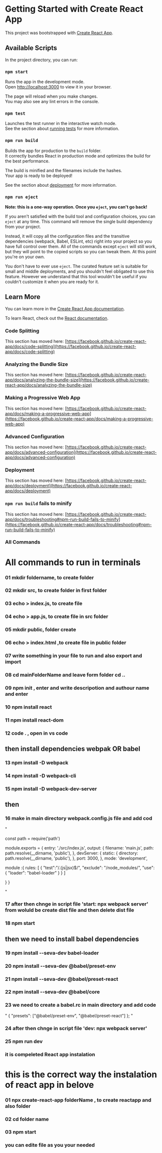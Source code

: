 # Getting Started with Create React App

This project was bootstrapped with [Create React App](https://github.com/facebook/create-react-app).

## Available Scripts

In the project directory, you can run:

### `npm start`

Runs the app in the development mode.\
Open [http://localhost:3000](http://localhost:3000) to view it in your browser.

The page will reload when you make changes.\
You may also see any lint errors in the console.

### `npm test`

Launches the test runner in the interactive watch mode.\
See the section about [running tests](https://facebook.github.io/create-react-app/docs/running-tests) for more information.

### `npm run build`

Builds the app for production to the `build` folder.\
It correctly bundles React in production mode and optimizes the build for the best performance.

The build is minified and the filenames include the hashes.\
Your app is ready to be deployed!

See the section about [deployment](https://facebook.github.io/create-react-app/docs/deployment) for more information.

### `npm run eject`

**Note: this is a one-way operation. Once you `eject`, you can't go back!**

If you aren't satisfied with the build tool and configuration choices, you can `eject` at any time. This command will remove the single build dependency from your project.

Instead, it will copy all the configuration files and the transitive dependencies (webpack, Babel, ESLint, etc) right into your project so you have full control over them. All of the commands except `eject` will still work, but they will point to the copied scripts so you can tweak them. At this point you're on your own.

You don't have to ever use `eject`. The curated feature set is suitable for small and middle deployments, and you shouldn't feel obligated to use this feature. However we understand that this tool wouldn't be useful if you couldn't customize it when you are ready for it.

## Learn More

You can learn more in the [Create React App documentation](https://facebook.github.io/create-react-app/docs/getting-started).

To learn React, check out the [React documentation](https://reactjs.org/).

### Code Splitting

This section has moved here: [https://facebook.github.io/create-react-app/docs/code-splitting](https://facebook.github.io/create-react-app/docs/code-splitting)

### Analyzing the Bundle Size

This section has moved here: [https://facebook.github.io/create-react-app/docs/analyzing-the-bundle-size](https://facebook.github.io/create-react-app/docs/analyzing-the-bundle-size)

### Making a Progressive Web App

This section has moved here: [https://facebook.github.io/create-react-app/docs/making-a-progressive-web-app](https://facebook.github.io/create-react-app/docs/making-a-progressive-web-app)

### Advanced Configuration

This section has moved here: [https://facebook.github.io/create-react-app/docs/advanced-configuration](https://facebook.github.io/create-react-app/docs/advanced-configuration)

### Deployment

This section has moved here: [https://facebook.github.io/create-react-app/docs/deployment](https://facebook.github.io/create-react-app/docs/deployment)

### `npm run build` fails to minify

This section has moved here: [https://facebook.github.io/create-react-app/docs/troubleshooting#npm-run-build-fails-to-minify](https://facebook.github.io/create-react-app/docs/troubleshooting#npm-run-build-fails-to-minify)


### All Commands
# All commands to run in terminals
### 01 mkdir foldername, to create folder
### 02 mkdir src, to create folder in first folder
### 03 echo > index.js, to create file
### 04 echo > app.js, to create file in src folder
### 05 mkdir public, folder create
### 06 echo > index.html ,to create file in public folder
### 07 write something in your file to run and also export and import
### 08 cd mainFolderName and leave form folder cd ..
### 09 npm init , enter and write descripotion and authour name and enter
### 10 npm install react
### 11 npm install react-dom
### 12 code . , open in vs code

## then install dependencies webpak OR babel
### 13 npm install -D webpack
### 14 npm install -D webpack-cli
### 15 npm install -D webpack-dev-server

## then 
### 16  make in main directory webpack.config.js file and add cod
 
 "

const path = require('path')

module.exports = {
  entry: './src/index.js',
  output: {
    filename: 'main.js',
    path: path.resolve(__dirname, 'public'),
  },
  devServer: {
    static: {
      directory: path.resolve(__dirname, 'public'),
    },
    port: 3000,
  },
  mode: 'development',

  module :{
    rules: [
      {
        "test":"/\.(js|jsx)$/",
        "exclude": "/node_modules/",
        "use": {
            "loader": "babel-loader"
        }
      }
    ]
    
  }
}



"
### 17 after then chnge in script file  'start: npx webpack server' from woluld be create dist file and then delete dist file 
### 18 npm start

## then we need to install babel dependencies 
### 19 npm install --seva-dev babel-loader
### 20 npm install --seva-dev @babel/preset-env
### 21 npm install --seva-dev @babel/preset-react
### 22 npm install --seva-dev @babel/core
### 23 we need to create a babel.rc in main directory and add code
"
{
    "presets": ["@babel/preset-env", "@babel/preset-react"]
};
"
### 24 after then chnge in script file  'dev: npx webpack server'
### 25 npm run dev
### it is compeleted React app instalation

# this is the correct way the instalation of react app in belove
### 01 npx create-react-app folderName , to create reactapp and also folder
### 02 cd folder name
### 03 npm start

### you can edite file as you your needed













